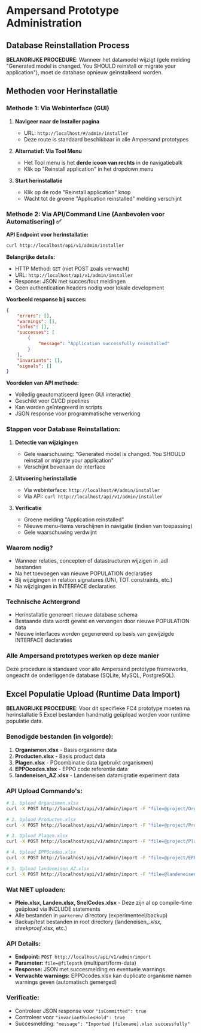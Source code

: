 # Ampersand Prototype Administration

## Database Reinstallation Process

**BELANGRIJKE PROCEDURE**: Wanneer het datamodel wijzigt (gele melding "Generated model is changed. You SHOULD reinstall or migrate your application"), moet de database opnieuw geïnstalleerd worden.

## Methoden voor Herinstallatie

### Methode 1: Via Webinterface (GUI)

1. **Navigeer naar de Installer pagina**
   - URL: `http://localhost/#/admin/installer`
   - Deze route is standaard beschikbaar in alle Ampersand prototypes

2. **Alternatief: Via Tool Menu**  
   - Het Tool menu is het **derde icoon van rechts** in de navigatiebalk 
   - Klik op "Reinstall application" in het dropdown menu

3. **Start herinstallatie**
   - Klik op de rode "Reinstall application" knop
   - Wacht tot de groene "Application reinstalled" melding verschijnt

### Methode 2: Via API/Command Line (Aanbevolen voor Automatisering) ✅

**API Endpoint voor herinstallatie:**
```bash
curl http://localhost/api/v1/admin/installer
```

**Belangrijke details:**
- HTTP Method: `GET` (niet POST zoals verwacht)
- URL: `http://localhost/api/v1/admin/installer`
- Response: JSON met succes/fout meldingen
- Geen authentication headers nodig voor lokale development

**Voorbeeld response bij succes:**
```json
{
    "errors": [],
    "warnings": [],
    "infos": [],
    "successes": [
        {
            "message": "Application successfully reinstalled"
        }
    ],
    "invariants": [],
    "signals": []
}
```

**Voordelen van API methode:**
- Volledig geautomatiseerd (geen GUI interactie)
- Geschikt voor CI/CD pipelines
- Kan worden geïntegreerd in scripts
- JSON response voor programmatische verwerking

### Stappen voor Database Reinstallation:

1. **Detectie van wijzigingen**
   - Gele waarschuwing: "Generated model is changed. You SHOULD reinstall or migrate your application"
   - Verschijnt bovenaan de interface

2. **Uitvoering herinstallatie**
   - Via webinterface: `http://localhost/#/admin/installer`
   - Via API: `curl http://localhost/api/v1/admin/installer`

3. **Verificatie**
   - Groene melding "Application reinstalled"
   - Nieuwe menu-items verschijnen in navigatie (indien van toepassing)
   - Gele waarschuwing verdwijnt

### Waarom nodig?
- Wanneer relaties, concepten of datastructuren wijzigen in .adl bestanden
- Na het toevoegen van nieuwe POPULATION declaraties
- Bij wijzigingen in relation signatures (UNI, TOT constraints, etc.)
- Na wijzigingen in INTERFACE declaraties

### Technische Achtergrond
- Herinstallatie genereert nieuwe database schema
- Bestaande data wordt gewist en vervangen door nieuwe POPULATION data
- Nieuwe interfaces worden gegenereerd op basis van gewijzigde INTERFACE declaraties

### Alle Ampersand prototypes werken op deze manier
Deze procedure is standaard voor alle Ampersand prototype frameworks, ongeacht de onderliggende database (SQLite, MySQL, PostgreSQL).

## Excel Populatie Upload (Runtime Data Import)

**BELANGRIJKE PROCEDURE**: Voor dit specifieke FC4 prototype moeten na herinstallatie 5 Excel bestanden handmatig geüpload worden voor runtime populatie data.

### Benodigde bestanden (in volgorde):
1. **Organismen.xlsx** - Basis organisme data
2. **Producten.xlsx** - Basis product data  
3. **Plagen.xlsx** - POcombinatie data (gebruikt organismen)
4. **EPPOcodes.xlsx** - EPPO code referentie data
5. **landeneisen_AZ.xlsx** - Landeneisen datamigratie experiment data

### API Upload Commando's:
```bash
# 1. Upload Organismen.xlsx
curl -X POST http://localhost/api/v1/admin/import -F "file=@project/Organismen.xlsx"

# 2. Upload Producten.xlsx  
curl -X POST http://localhost/api/v1/admin/import -F "file=@project/Producten.xlsx"

# 3. Upload Plagen.xlsx
curl -X POST http://localhost/api/v1/admin/import -F "file=@project/Plagen.xlsx"

# 4. Upload EPPOcodes.xlsx
curl -X POST http://localhost/api/v1/admin/import -F "file=@project/EPPOcodes.xlsx"

# 5. Upload landeneisen_AZ.xlsx
curl -X POST http://localhost/api/v1/admin/import -F "file=@landeneisen_AZ.xlsx"
```

### Wat NIET uploaden:
- **Pleio.xlsx, Landen.xlsx, SnelCodes.xlsx** - Deze zijn al op compile-time geüpload via INCLUDE statements
- Alle bestanden in `parkeren/` directory (experimenteel/backup)
- Backup/test bestanden in root directory (landeneisen_*.xlsx, steekproef*.xlsx, etc.)

### API Details:
- **Endpoint:** `POST http://localhost/api/v1/admin/import`
- **Parameter:** `file=@filepath` (multipart/form-data)
- **Response:** JSON met succesmelding en eventuele warnings
- **Verwachte warnings:** EPPOcodes.xlsx kan duplicate organisme namen warnings geven (automatisch gemerged)

### Verificatie:
- Controleer JSON response voor `"isCommitted": true`
- Controleer voor `"invariantRulesHold": true`
- Succesmelding: `"message": "Imported [filename].xlsx successfully"`
